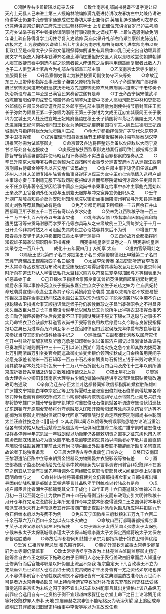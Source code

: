<!-- { "loadSidebar": true } -->
　　○鸿胪寺右少卿翟瑛以母丧去任
　　○致仕南京礼部尚书倪谦卒谦字克让应天府上元县人己未进士第三人授翰林院编修满九载进侍讲改左春坊左中允兼侍讲进侍讲学士仍兼中允修寰宇通志成进左春坊大学士兼侍讲  英庙复辟改通政司左参议仍兼侍讲遣祭辽荆楚三府先王归进翰林院学士  上复正储位充讲读官岁己卯主考顺天府乡试举子有不中者掇拾谦阴事付行事校尉发之谪戍开平  上即位遇恩例放免明年谦上疏自陈得复学士闲住寻复入史馆修  英庙实录升礼部右侍郎监察御史陈选抗疏极言之  上为寝成命罢谦致仕后七年复起为南京礼部右侍郎未几进本部尚书以疾复致仕至是卒赠太子少保谥文僖赐祭葬如例谦生有异质体四乳目光突出自幼颖异善属文才气飘逸入翰林与钱溥齐名谦比溥稍庄重但好交匪人竟以是取败尝使朝鲜朝鲜人服其敏捷景泰中别选内宦之聪慧者数人俾谦教之后俱柄用谦踬而复起者此数人力也子二人俱登进士第岳今为礼部左侍郎阜工部主事
　　○乙亥南京太常寺少卿刘宣服阕复任
　　○升监察御史曹宏为狭西按察司副使协守环庆等处
　　○命故辽东三万卫带俸都指挥佥事张鉴子瀚袭父原职指挥使
　　○丙子命巡按湖广郧阳等府监察御史吴道宏仍旧巡按抚治地方先是都御史原杰处置荆襄以道宏才干老练奏令抚治新设府县二年至是已满官民累奏留之遂有是命
　　○丁丑命西宁候宋恺武平伯陈能富阳伯李舆成安伯郭鐄怀柔伯施鉴为正使中书舍人高峘刑部郎中林和吏部员外郎焦恕户部员外郎梁谨兵部员外郎李鉴礼部主事高敞为副使各持节册封唐庄王庶长子弥鍗为颍昌王第二子弥鎈为浙阳王第三子弥钳为文成王辽府宜城康简王长子豪坅为宜城王夫人杜氏进宜城王妃韩府襄陵庄穆王长子镇国将军范址为襄陵王夫人刘氏进襄陵王妃河南裕州同知王钦女为汤阴王妃蜀府镇国将军夫人姚氏进德阳王妃西城副兵马指挥韩俊女为沈府陵川王妃
　　○命大宁都指挥使常广子珍代父原职保定中卫指挥使
　　○戊寅擢理刑知县张淮徐节王绅瞿俊赵英孙弁易鹗吴泰胡汉李珉推官孙需为试监察御史
　　○命京营及各边将臣整饬兵备以俟应敌以大同宁夏甘凉等处各有边报故也
　　○庚辰巡按狭西监察御史劾奏行都司致仕都指挥佥事陈智守备镇番署都指挥使马昭互相讦奏事皆不实法当治罪都察院覆奏从之
　　○辛巳升南京大理寺署右寺正黄韶为江西按察司佥事专分巡吉安府地方从巡视江西南京刑部右侍郎金绅等言以吉安地广讼繁故也
　　○命户部主事李谅仍旧任谅山西泽州人以其从弟譞奏知州陈贤贪酷事贤遂讦谅侄玉为宣宁王府仪宾隐情入选得户部主事谅亦奏与玉别籍无服下布政司勘报报如谅言而都察院请如例谅调外任吏部言王亲不任京职非著令近岁因给事中萧彦庄劾尚书李秉事连给事中李冲主事鲍克宽始以王亲及护卫官舍调外任况谅与玉别籍无服亦与冲克宽异宜仍旧职从之
　　○壬午升湖广茶陵县知县俞荩为安陆州知州荩先以御史坐事谪降澧州判官寻升知县巡抚都御史刘敷等荐其勤能故有是命
　　○免万全都司所属卫所细粮一千五百余石并山西都司卫所子粒五千二百石有奇以去岁水灾也
　　○癸未免江西秋粮子粒一百三十二万三千九百石有奇以去年水灾也
　　○礼部奏朵颜卫指挥孛台因朝廷赐印特遣男猛可等来贡马谢恩而孛罗不花等亦具马从之来缘故例三卫入贡每岁定于十月一日开关今非其时然又不可阻回失其向化之心诏姑容其来后不为例
　　○增置广东阳春县乐安驿于茶水屯移置阳江县太平驿于蒲排屯
　　○乙酉命故万全都指挥同知祝雄子璋袭父原职蔚州卫指挥使
　　明宪宗纯皇帝实录卷之一八
明宪宗纯皇帝实录卷之一百八十九
　　成化十五年夏四月丁亥朔享  太庙
　　○遣内官祭司灶之神
　　○赐唐王芝北第四子名曰弥鈱第五子名曰弥鋿蜀府德阳王申銈第二子名曰宾灉宁府瑞昌王觐鐊第四子名曰宸潽
　　○太监李荣传奉  圣旨吏部听选官李孜省升太常寺寺丞孜省初为布政司吏受贿既历京考得冠带其事始发当为民以罪匿京师闻时所向在道法乃从人学雷法私托太监钱义梁方以符箓进宠幸寝加因与方等相表里为奸恶盖始于此
　　○己丑锦衣卫指挥佥事郭良奏其曾祖英洪武间起军初累封武定候爵永乐间以事停袭英庶长子振尚永嘉公主庶次子铭生子玹玹之姊为  仁庙贵妃特命玹袭爵宣德间永嘉公主奏其子珍为英嫡孙宜令袭爵  宣庙以先朝所定不敢更易授珍锦衣卫指挥佥事正统间玹故永嘉公主又以珍为请珍之子聪亦请袭乃以争袭不许止授聪锦衣卫指挥佥事天顺初诏武定候子孙仍袭候爵珍之子昌当袭弟昭争之不得昌袭未久而故臣为昌之长子当袭诏令俟年长以闻及长又为聪所争止得锦衣卫指挥佥事乞念旧勋仍俾臣袭爵不许后良累奏不已下刑部狱展转不服又下锦衣卫逮聪与对事多不实乃命锦衣卫会该部并科道官议尚书尹旻等言良租故后停爵年久今聪与良皆授指挥报功之典巳为过厚而乃兴词互争不已宜治如律诏曰武定侯既先年停爵有故良等若复来奏扰当夺其职仍命该科给事中记之
　　○巡抚湖广右副都御史刘敷以属府灾伤乞开中引盐存留解京银及听愿充承差知印者纳米以备赈济户部议以淮浙诸处盐课先巳奏准照新减则例开中三十一万引以济江西湖广河南灾伤之急今宜即其数内拨两淮七万引两浙四万引令委官会同巡盐御史处变卖银价领回俟秋成之日籴粮备用民间子弟愿充承差者纳米一百石知印一百五十石若米价腾贵每石折银五钱于米贱时收买应用其欲存留本处兑军折色米一十二万八千石折银七万四百两及成化十三年以前所逋京库折银皆系京储及边备之数难如所请议上从之
　　○夜土星犯上将
　　○庚寅命大理寺左少卿田景旸南京大理寺右少卿边镛翰林院侍讲李杰清理武职贴黄镛改通政司右通政
　　○辛卯治辽东守臣太监叶达都督同知欧信都指挥韩斌崔胜陈雄叶广罗雄文宁常凯白祥李宗定辽等卫指挥夏时王鉴张宏田俊刘旺石俊萧凯傅斌罪各降级罚俸有差而宥都御史陈钺太监韦朗都指挥周俊初达镇守辽东信斌克正副总兵胜充参将协守雄广罗雄分守备御宁凯祥宗时鉴宏俊旺石俊凯斌各听调遣守堡设伏钺巡抚辽东朗镇守开原周俊充参将分守虏贼屡入辽阳开原叆阳堡等处虏掠杀伤官军达等不能御为监察御史所劾时信斌已受代回京下都察院狱复命定西侯蒋琬刑部尚书林聪同太监汪直往按之各＜锍-釒＞其功罪以闻诏以斌等失机误事贻患地方论法当重治但各有微劳姑从轻处治斌降三级信达降一级俱闲住雄降二级胜广雄宁凯时鉴宏俊旺俊祥各停俸半年宗凯斌一年钺朗俊以功赎罪仍各赐敕切责之直等之征东虏也甫入塞而虏己随寇诸堡边将为直故匿不敢报及直等还朝受赏始以闻劾者亦不敢并言直直请与琬聪偕往勘冀掩其罪前此未有尚书随内臣出外勘事者聪不能辞而所勘复多徇直意故论者于聪独责备焉
　　○壬辰大理寺左寺丞虞瑶乞归省许之
　　○癸巳安南国王黎灏遣陪臣陈中立等来朝贡金银器及方物赐晏并衣服彩叚等物有差
　　○丁酉吏部奏国子监丞祝澜请给先任给事中敕命缘澜先以言事调安州判官非犯赃罪不在追夺之例宜从其请有旨澜先年特调外任何缘取任京职令吏部具状以闻至是奏上以事例既明命给与之
　　○命甘州左参将署指挥使刘文仍署都指挥佥事文自都指挥出镇寻因纠劾降秩至是都御史王朝远等言其品秩卑于所统难以钤辖故有是命
　　○戊戌户部臣言比者湘世子祁镛奏其父王于成化十四年正月十六日薨逝其岁给禄米自本月初一日起至薨之日止为数四百四十四石有奇例当补支而布政司妄引大明律秋粮十月开仓年终完足之说欲将上年所支准作今年之数本部查得德秀二王之国俱将本年秋粮派支禄米未有上年预派者宜行巡按湖广御史查勘补派命免勘凡所应得并扣除九千余石俱给本府以为丧费不为例
　　○免应天宁国徽州三府秋粮米五万九千六百二十余石草六万八百四十余包以去年水灾故也
　　○命故山西行都司署都指挥佥事李英子琦袭父原职大同左卫指挥使
　　○庚子赐太子太傅英国公张懋太子太保抚宁候朱永太子太保襄城候李瑾太子太保丰城候李勇太子太保定西候蒋琬太子太保左都督赵胜诰命
　　○命故后军都督同知钱雄子承宗为都指挥使于锦衣卫带俸优给
　　○壬寅  仁祖淳皇帝忌辰  奉先殿行祭礼
　　○癸卯升掌钦天监事太常寺少卿童轩为本寺卿仍掌监事
　　○改太常寺寺丞李孜省为上林苑监左监副监察御史杨守随等言自古帝王之御天下施政必由乎旧章用人必先于表行盖政由旧章而后人知遵守士修素行而后官能称职是以奸伪自止流品不杂我  祖宗鼎定天下凡百政事无不立为定法垂训后世如官人也或由进士或由吏员或因才干出身皆有一定之资格如祭祀也罪人不容供事刑官不令省牲疾病刑丧不容陪祀皆有一定之典则盖酌古准今历万世而不可易者近太常寺寺丞缺员  皇上特命听选官李孜省升补孜省先充布政司吏枉法受赂事觉逃匿来京实为未结之囚于例不宜出入坛庙以供祀事且其出身资格止该八品纵无前罪应合选用自有一定资格于例不宜超越四级骤迁在京堂上命下之日士论沸腾用此等奸狡赃秽罪人奉事  天地  宗庙赫赫之灵非徒不能昭格反为亵渎伏望  皇上追回成命或明正其罪或罢归田里吏科给事中李俊等亦以为言故改任焉
